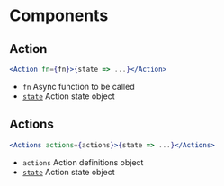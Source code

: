 # Components

## Action

```jsx
<Action fn={fn}>{state => ...}</Action>
```

- `fn` Async function to be called
- [`state`](action_state.md) Action state object

## Actions

```jsx
<Actions actions={actions}>{state => ...}</Actions>
```

- `actions` Action definitions object
- [`state`](action_state.md) Action state object
